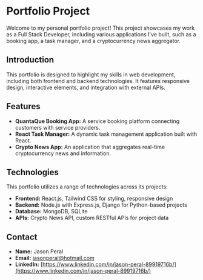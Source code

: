 # Portfolio Project

Welcome to my personal portfolio project! This project showcases my work as a Full Stack Developer, including various applications I've built, such as a booking app, a task manager, and a cryptocurrency news aggregator.

## Introduction

This portfolio is designed to highlight my skills in web development, including both frontend and backend technologies. It features responsive design, interactive elements, and integration with external APIs.

## Features

- **QuantaQue Booking App:** A service booking platform connecting customers with service providers.
- **React Task Manager:** A dynamic task management application built with React.
- **Crypto News App:** An application that aggregates real-time cryptocurrency news and information.

## Technologies

This portfolio utilizes a range of technologies across its projects:

- **Frontend:** React.js, Tailwind CSS for styling, responsive design
- **Backend:** Node.js with Express.js, Django for Python-based projects
- **Database:** MongoDB, SQLite
- **APIs:** Crypto News API, custom RESTful APIs for project data

## Contact

- **Name:** Jason Peral
- **Email:** [jasonperal@hotmail.com](mailto:jasonperal@hotmail.com)
- **LinkedIn:** [https://www.linkedin.com/in/jason-peral-89919716b/](https://www.linkedin.com/in/jason-peral-89919716b/)
